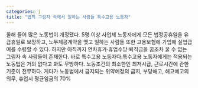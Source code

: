 ```yaml
---
categories: j
title: "법의 그림자 속에서 일하는 사람들 특수고용 노동자"
---
```

올해 들어 많은 노동법이 개정됐다. 5명 이상 사업체 노동자에게 모든 법정공휴일을 유급휴일로 보장하고, 노무제공계약을 맺고 일하는 사람들 또한 고용보험에 가입해 실업급여를 수령할 수 있다. 하지만 아직까지 연차휴가·휴업수당·퇴직금을 꿈조차 꿀 수 없는 그림자 속 사람들이 존재한다. 바로 특수고용 노동자다.특수고용 노동자에게는 적용되는 노동법은 거의 없다고 봐도 무방하다. 노동조건의 최소한인 최저시급, 근로시간에 관한 기준이 전무하다. 게다가 노동법에서 금지되는 위약예정의 금지, 부당해고, 해고예고의 의무, 휴업시 평균임금의 70%